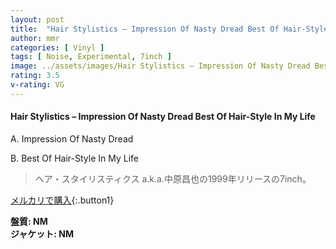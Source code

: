 ```yaml
---
layout: post
title:  "Hair Stylistics – Impression Of Nasty Dread Best Of Hair-Style In My Life"
author: mmr
categories: [ Vinyl ]
tags: [ Noise, Experimental, 7inch ]
image: ../assets/images/Hair Stylistics – Impression Of Nasty Dread Best Of Hair-Style In My Life.jpg
rating: 3.5
v-rating: VG
---
```


#### Hair Stylistics – Impression Of Nasty Dread Best Of Hair-Style In My Life

A. Impression Of Nasty Dread

B. Best Of Hair-Style In My Life

> ヘア・スタイリスティクス a.k.a.中原昌也の1999年リリースの7inch。

[メルカリで購入](https://jp.mercari.com/item/m85609686798){:.button1}

<div class="mt-4 mb-4 d-flex align-items-center">
<strong class="mr-1">盤質: NM</strong>
</div>
<div class="mt-4 mb-4 d-flex align-items-center">
<strong class="mr-1">ジャケット: NM</strong>
</div>

